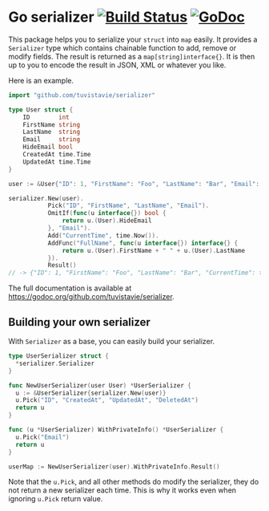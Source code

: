 # Go serializer [![Build Status](https://travis-ci.org/tuvistavie/serializer.svg)](https://travis-ci.org/tuvistavie/serializer) [![GoDoc](https://godoc.org/github.com/tuvistavie/serializer?status.svg)](https://godoc.org/github.com/tuvistavie/serializer)

This package helps you to serialize your `struct` into `map` easily. It provides a `Serializer` type which contains chainable function to add, remove or modify fields. The result is returned as a `map[string]interface{}`.
It is then up to you to encode the result in JSON, XML or whatever you like.

Here is an example.

```go
import "github.com/tuvistavie/serializer"

type User struct {
    ID        int
    FirstName string
    LastName  string
    Email     string
    HideEmail bool
    CreatedAt time.Time
    UpdatedAt time.Time
}

user := &User{"ID": 1, "FirstName": "Foo", "LastName": "Bar", "Email": "foo@example.org", "HideEmail": true}

serializer.New(user).
           Pick("ID", "FirstName", "LastName", "Email").
           OmitIf(func(u interface{}) bool {
               return u.(User).HideEmail
           }, "Email").
           Add("CurrentTime", time.Now()).
           AddFunc("FullName", func(u interface{}) interface{} {
               return u.(User).FirstName + " " + u.(User).LastName
           }).
           Result()
// -> {"ID": 1, "FirstName": "Foo", "LastName": "Bar", "CurrentTime": time.Time{...}, "FullName": "Foo Bar"}
```

The full documentation is available at https://godoc.org/github.com/tuvistavie/serializer.

## Building your own serializer

With `Serializer` as a base, you can easily build your serializer.

```go
type UserSerializer struct {
  *serializer.Serializer
}

func NewUserSerializer(user User) *UserSerializer {
  u := &UserSerializer{serializer.New(user)}
  u.Pick("ID", "CreatedAt", "UpdatedAt", "DeletedAt")
  return u
}

func (u *UserSerializer) WithPrivateInfo() *UserSerializer {
  u.Pick("Email")
  return u
}

userMap := NewUserSerializer(user).WithPrivateInfo.Result()
```

Note that the `u.Pick`, and all other methods do modify the serializer, they do not return a new serializer each time. This is why it works
even when ignoring `u.Pick` return value.
